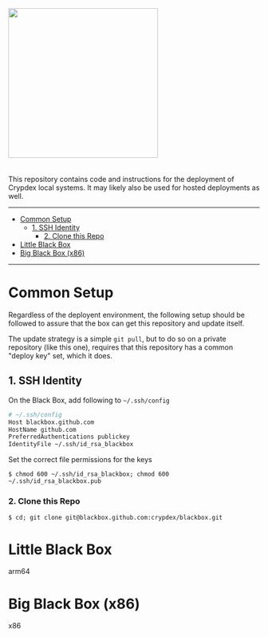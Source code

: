 <img src="http://crypdex.io/img/full-logo.svg" width=300 style="margin-bottom:20px;"/>

This repository contains code and instructions for the deployment of Crypdex local systems. It may likely also be used for hosted deployments as well.

<hr />
<!-- START doctoc generated TOC please keep comment here to allow auto update -->
<!-- DON'T EDIT THIS SECTION, INSTEAD RE-RUN doctoc TO UPDATE -->

- [Common Setup](#common-setup)
  - [1. SSH Identity](#1-ssh-identity)
    - [2. Clone this Repo](#2-clone-this-repo)
- [Little Black Box](#little-black-box)
- [Big Black Box (x86)](#big-black-box-x86)

<!-- END doctoc generated TOC please keep comment here to allow auto update -->

<hr />

# Common Setup

Regardless of the deployent environment, the following setup should be followed to assure that the box can get this repository and update itself.

The update strategy is a simple `git pull`, but to do so on a private repository (like this one), requires that this repository has a common "deploy key" set, which it does.

## 1. SSH Identity

On the Black Box, add following to `~/.ssh/config`

```bash
# ~/.ssh/config
Host blackbox.github.com
HostName github.com
PreferredAuthentications publickey
IdentityFile ~/.ssh/id_rsa_blackbox
```

Set the correct file permissions for the keys

```shell
$ chmod 600 ~/.ssh/id_rsa_blackbox; chmod 600 ~/.ssh/id_rsa_blackbox.pub
```

### 2. Clone this Repo

```shell
$ cd; git clone git@blackbox.github.com:crypdex/blackbox.git
```

# Little Black Box

arm64

# Big Black Box (x86)

x86
